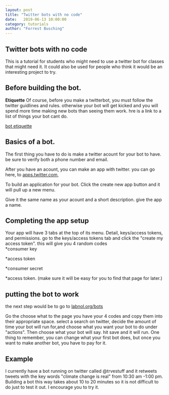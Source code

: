 ```yaml
---
layout: post
title: "Twitter bots with no code" 
date:   2019-06-13 10:00:00
category: tutorials
author: "Forrest Busching" 
---
```


## Twitter bots with no code
This is a tutorial for students who might need to use a twitter bot for classes that might need it. It could also be used for people who think it would be an interesting project to try.



## Before building the bot.

**Etiquette** Of course, before you make a twitterbot, you must follow the twitter guidlines and rules. otherwise your bot will get kicked and you will spend more time making new bots than seeing them work. hre is a link to a list of things your bot cant do.

[bot etiquette](http://tinysubversions.com/2013/03/basic-twitter-bot-etiquette/)



## Basics of a bot.
The first thing you have to do is make  a twitter acount for your bot to have. be sure to verify both a phone number and email.

After you have an acount, you can make an app with twitter. you can go here, to 
[apps.twitter.com](https://twitter.com/login?redirect_after_login=https%3A%2F%2Fdeveloper.twitter.com%2Fapps), 

To build an application for your bot. Click the create new app button and it will pull up a new menu.

Give it the same name as your acount and a short description. give the app a name.

## Completing the app setup
Your app will have 3 tabs at the top of its menu. Detail, keys/access tokens, and permissions. go to the keys/access tokens tab and click the "create my access token". this will give you 4 random codes  
*consumer key 

*access token

*consumer secret 

*access token. 
(make sure it will be easy for you to find that page for later.)

## putting the bot to work
the next step would be to go to [labnol.org/bots](https://script.google.com/macros/s/AKfycbwWSRgdQ7ji6TH1njlimjZiM81M7MdHA34BliELlrANouhfIBXz/exec)

Go the choose what  to the page you have your 4 codes and copy them into their appropriate space. 
select a search on twitter, decide the amount of time your bot will run for,and choose what you want your bot to do under "actions". Then choose what your bot will say. hit save and it will run.
One thing to remember, you can change what your first bot does, but once you want to make another bot, you have to pay for it.
## Example
I currently have a bot running on twitter called @trvestuff and it retweets tweets with the key words "climate change is real" from 10:30 am -1:00 pm.
Building a bot this way takes about 10 to 20 minutes so it is not difficult to do just to test it out. I encourage you to try it.

